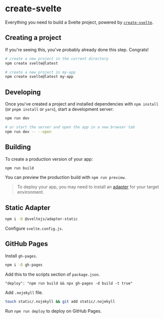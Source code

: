 # create-svelte

Everything you need to build a Svelte project, powered by [`create-svelte`](https://github.com/sveltejs/kit/tree/master/packages/create-svelte).

## Creating a project

If you're seeing this, you've probably already done this step. Congrats!

```bash
# create a new project in the current directory
npm create svelte@latest

# create a new project in my-app
npm create svelte@latest my-app
```

## Developing

Once you've created a project and installed dependencies with `npm install` (or `pnpm install` or `yarn`), start a development server:

```bash
npm run dev

# or start the server and open the app in a new browser tab
npm run dev -- --open
```

## Building

To create a production version of your app:

```bash
npm run build
```

You can preview the production build with `npm run preview`.

> To deploy your app, you may need to install an [adapter](https://kit.svelte.dev/docs/adapters) for your target environment.

## Static Adapter

```bash
npm i -D @sveltejs/adapter-static
```
Configure `svelte.config.js`.

## GitHub Pages

Install `gh-pages`.
```bash
npm i -D gh-pages
```

Add this to the scripts section of `package.json`.
```
"deploy": "npm run build && npx gh-pages -d build -t true"
```

Add `.nojekyll` file.
```bash
touch static/.nojekyll && git add static/.nojekyll
```

Run `npm run deploy` to deploy on GitHub Pages.
